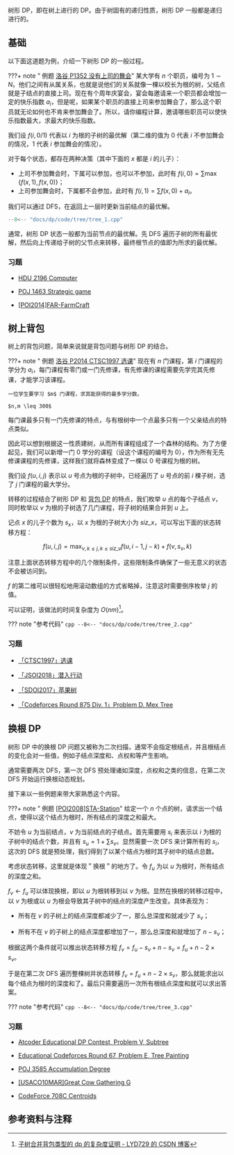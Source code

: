 树形 DP，即在树上进行的 DP。由于树固有的递归性质，树形 DP 一般都是递归进行的。

## 基础

以下面这道题为例，介绍一下树形 DP 的一般过程。

???+ note " 例题 [洛谷 P1352 没有上司的舞会](https://www.luogu.com.cn/problem/P1352)"
    某大学有 $n$ 个职员，编号为 $1 \sim N$。他们之间有从属关系，也就是说他们的关系就像一棵以校长为根的树，父结点就是子结点的直接上司。现在有个周年庆宴会，宴会每邀请来一个职员都会增加一定的快乐指数 $a_i$，但是呢，如果某个职员的直接上司来参加舞会了，那么这个职员就无论如何也不肯来参加舞会了。所以，请你编程计算，邀请哪些职员可以使快乐指数最大，求最大的快乐指数。

我们设 $f(i,0/1)$ 代表以 $i$ 为根的子树的最优解（第二维的值为 0 代表 $i$ 不参加舞会的情况，1 代表 $i$ 参加舞会的情况）。

对于每个状态，都存在两种决策（其中下面的 $x$ 都是 $i$ 的儿子）：

-   上司不参加舞会时，下属可以参加，也可以不参加，此时有 $f(i,0) = \sum\max \{f(x,1),f(x,0)\}$；
-   上司参加舞会时，下属都不会参加，此时有 $f(i,1) = \sum{f(x,0)} + a_i$。

我们可以通过 DFS，在返回上一层时更新当前结点的最优解。

```cpp
--8<-- "docs/dp/code/tree/tree_1.cpp"
```

通常，树形 DP 状态一般都为当前节点的最优解。先 DFS 遍历子树的所有最优解，然后向上传递给子树的父节点来转移，最终根节点的值即为所求的最优解。

### 习题

-   [HDU 2196 Computer](https://acm.hdu.edu.cn/showproblem.php?pid=2196)

-   [POJ 1463 Strategic game](http://poj.org/problem?id=1463)

-   [\[POI2014\]FAR-FarmCraft](https://www.luogu.com.cn/problem/P3574)

## 树上背包

树上的背包问题，简单来说就是背包问题与树形 DP 的结合。

???+ note " 例题 [洛谷 P2014 CTSC1997 选课](https://www.luogu.com.cn/problem/P2014)"
    现在有 $n$ 门课程，第 $i$ 门课程的学分为 $a_i$，每门课程有零门或一门先修课，有先修课的课程需要先学完其先修课，才能学习该课程。
    
    一位学生要学习 $m$ 门课程，求其能获得的最多学分数。
    
    $n,m \leq 300$

每门课最多只有一门先修课的特点，与有根树中一个点最多只有一个父亲结点的特点类似。

因此可以想到根据这一性质建树，从而所有课程组成了一个森林的结构。为了方便起见，我们可以新增一门 $0$ 学分的课程（设这个课程的编号为 $0$），作为所有无先修课课程的先修课，这样我们就将森林变成了一棵以 $0$ 号课程为根的树。

我们设 $f(u,i,j)$ 表示以 $u$ 号点为根的子树中，已经遍历了 $u$ 号点的前 $i$ 棵子树，选了 $j$ 门课程的最大学分。

转移的过程结合了树形 DP 和 [背包 DP](knapsack.md) 的特点，我们枚举 $u$ 点的每个子结点 $v$，同时枚举以 $v$ 为根的子树选了几门课程，将子树的结果合并到 $u$ 上。

记点 $x$ 的儿子个数为 $s_x$，以 $x$ 为根的子树大小为 $\textit{siz_x}$，可以写出下面的状态转移方程：

$$
f(u,i,j)=\max_{v,k \leq j,k \leq \textit{siz_v}} f(u,i-1,j-k)+f(v,s_v,k)
$$

注意上面状态转移方程中的几个限制条件，这些限制条件确保了一些无意义的状态不会被访问到。

$f$ 的第二维可以很轻松地用滚动数组的方式省略掉，注意这时需要倒序枚举 $j$ 的值。

可以证明，该做法的时间复杂度为 $O(nm)$[^note1]。

??? note "参考代码"
    ```cpp
    --8<-- "docs/dp/code/tree/tree_2.cpp"
    ```

### 习题

-   [「CTSC1997」选课](https://www.luogu.com.cn/problem/P2014)

-   [「JSOI2018」潜入行动](https://loj.ac/problem/2546)

-   [「SDOI2017」苹果树](https://loj.ac/problem/2268)

-   [「Codeforces Round 875 Div. 1」Problem D. Mex Tree](https://codeforces.com/contest/1830/problem/D)

## 换根 DP

树形 DP 中的换根 DP 问题又被称为二次扫描，通常不会指定根结点，并且根结点的变化会对一些值，例如子结点深度和、点权和等产生影响。

通常需要两次 DFS，第一次 DFS 预处理诸如深度，点权和之类的信息，在第二次 DFS 开始运行换根动态规划。

接下来以一些例题来带大家熟悉这个内容。

???+ note " 例题 [\[POI2008\]STA-Station](https://www.luogu.com.cn/problem/P3478)"
    给定一个 $n$ 个点的树，请求出一个结点，使得以这个结点为根时，所有结点的深度之和最大。

不妨令 $u$ 为当前结点，$v$ 为当前结点的子结点。首先需要用 $s_i$ 来表示以 $i$ 为根的子树中的结点个数，并且有 $s_u=1+\sum s_v$。显然需要一次 DFS 来计算所有的 $s_i$，这次的 DFS 就是预处理，我们得到了以某个结点为根时其子树中的结点总数。

考虑状态转移，这里就是体现＂换根＂的地方了。令 $f_u$ 为以 $u$ 为根时，所有结点的深度之和。

$f_v\leftarrow f_u$ 可以体现换根，即以 $u$ 为根转移到以 $v$ 为根。显然在换根的转移过程中，以 $v$ 为根或以 $u$ 为根会导致其子树中的结点的深度产生改变。具体表现为：

-   所有在 $v$ 的子树上的结点深度都减少了一，那么总深度和就减少了 $s_v$；

-   所有不在 $v$ 的子树上的结点深度都增加了一，那么总深度和就增加了 $n-s_v$；

根据这两个条件就可以推出状态转移方程 $f_v = f_u - s_v + n - s_v=f_u + n - 2 \times s_v$。

于是在第二次 DFS 遍历整棵树并状态转移 $f_v=f_u + n - 2 \times s_v$，那么就能求出以每个结点为根时的深度和了。最后只需要遍历一次所有根结点深度和就可以求出答案。

??? note "参考代码"
    ```cpp
    --8<-- "docs/dp/code/tree/tree_3.cpp"
    ```

### 习题

-   [Atcoder Educational DP Contest, Problem V, Subtree](https://atcoder.jp/contests/dp/tasks/dp_v)

-   [Educational Codeforces Round 67, Problem E, Tree Painting](https://codeforces.com/contest/1187/problem/E)

-   [POJ 3585 Accumulation Degree](http://poj.org/problem?id=3585)

-   [\[USACO10MAR\]Great Cow Gathering G](https://www.luogu.com.cn/problem/P2986)

-   [CodeForce 708C Centroids](http://codeforces.com/problemset/problem/708/C)

## 参考资料与注释

[^note1]: [子树合并背包类型的 dp 的复杂度证明 - LYD729 的 CSDN 博客](https://blog.csdn.net/lyd_7_29/article/details/79854245)
